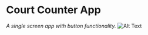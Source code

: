 # Court Counter App
*A single screen app with button functionality.*
![Alt Text](https://media.giphy.com/media/8mgWUVEafKv29hbccn/giphy.gif)
